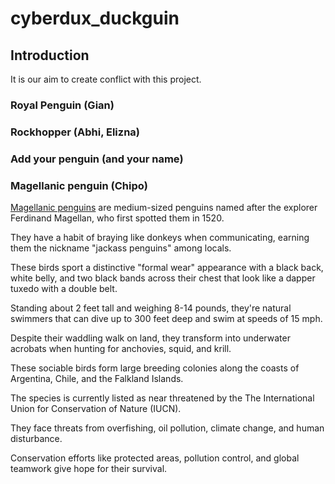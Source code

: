# cyberdux_duckguin

## Introduction

It is our aim to create conflict with this project. 

### Royal Penguin (Gian)


### Rockhopper (Abhi, Elizna)


### Add your penguin (and your name)


### Magellanic penguin (Chipo)

[Magellanic penguins](https://en.wikipedia.org/wiki/Magellanic_penguin) are medium-sized penguins named after the explorer Ferdinand Magellan, who first spotted them in 1520.

They have a habit of braying like donkeys when communicating, earning them the nickname "jackass penguins" among locals. 

These birds sport a distinctive "formal wear" appearance with a black back, white belly, and two black bands across their chest that look like a dapper tuxedo with a double belt.

Standing about 2 feet tall and weighing 8-14 pounds, they're natural swimmers that can dive up to 300 feet deep and swim at speeds of 15 mph.

Despite their waddling walk on land, they transform into underwater acrobats when hunting for anchovies, squid, and krill.

These sociable birds form large breeding colonies along the coasts of Argentina, Chile, and the Falkland Islands.

The species is currently listed as near threatened by the The International Union for Conservation of Nature (IUCN). 

They face threats from overfishing, oil pollution, climate change, and human disturbance.


Conservation efforts like protected areas, pollution control, and global teamwork give hope for their survival.


